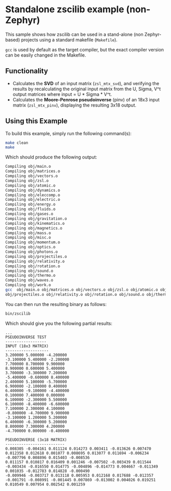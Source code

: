 # Standalone zscilib example (non-Zephyr) 

This sample shows how zscilib can be used in a stand-alone (non Zephyr-based)
projects using a standard makefile (`Makefile`).

`gcc` is used by default as the target compiler, but the exact compiler version
can be easily changed in the Makefile.

## Functionality

- Calculates the **SVD** of an input matrix (`zsl_mtx_svd`), and verifying the
  results by recalculating the original input matrix from the U, Sigma, V^t
  output matrices where input = U * Sigma * V^t.
- Calculates the **Moore-Penrose pseudoinverse** (pinv) of an 18x3 input matrix
  (`zsl_mtx_pinv`), displaying the resulting 3x18 output.

## Using this Example

To build this example, simply run the following command(s):

```bash
make clean
make
```

Which should produce the following output:

```bash
Compiling obj/main.o
Compiling obj/matrices.o
Compiling obj/vectors.o
Compiling obj/zsl.o
Compiling obj/atomic.o
Compiling obj/dynamics.o
Compiling obj/eleccomp.o
Compiling obj/electric.o
Compiling obj/energy.o
Compiling obj/fluids.o
Compiling obj/gases.o
Compiling obj/gravitation.o
Compiling obj/kinematics.o
Compiling obj/magnetics.o
Compiling obj/mass.o
Compiling obj/misc.o
Compiling obj/momentum.o
Compiling obj/optics.o
Compiling obj/photons.o
Compiling obj/projectiles.o
Compiling obj/relativity.o
Compiling obj/rotation.o
Compiling obj/sound.o
Compiling obj/thermo.o
Compiling obj/waves.o
Compiling obj/work.o
gcc  obj/main.o obj/matrices.o obj/vectors.o obj/zsl.o obj/atomic.o obj/dynamics.o obj/eleccomp.o obj/electric.o obj/energy.o obj/fluids.o obj/gases.o obj/gravitation.o obj/kinematics.o obj/magnetics.o obj/mass.o obj/misc.o obj/momentum.o obj/optics.o obj/photons.o
obj/projectiles.o obj/relativity.o obj/rotation.o obj/sound.o obj/thermo.o obj/waves.o obj/work.o  -o bin/zscilib -Wall -Wconversion -Wno-sign-conversion -I. -I../../include -DCONFIG_ZSL_MATRIX_QRD_USE_SCRATCH -DCONFIG_ZSL_MATRIX_QRD_SCRATCH_SIZE=100 -lm
```

You can then run the resulting binary as follows:

```bash
bin/zscilib
```

Which should give you the following partial results:
```
...
PSEUDOINVERSE TEST
------------------
INPUT (18x3 MATRIX)
-------------------
3.200000 5.000000 -4.200000
-3.100000 5.400000 -2.200000
7.700000 8.700000 9.900000
8.900000 0.600000 5.400000
3.700000 -3.300000 7.200000
-5.400000 -0.600000 8.400000
2.400000 5.100000 -5.700000
6.900000 -2.100000 0.400000
6.400000 -9.100000 -4.400000
0.100000 7.400000 0.000000
6.100000 -2.300000 5.500000
6.100000 -8.400000 -6.600000
7.100000 2.300000 4.100000
-0.800000 -4.700000 9.900000
-3.100000 1.200000 5.200000
6.400000 -6.300000 5.200000
8.800000 7.300000 4.200000
-4.700000 0.000000 -0.400000

PSEUDOINVERSE (3x18 MATRIX)
--------------------------
0.008305 -0.004161 0.011124 0.014273 0.003411 -0.013626 0.007470 0.012358 0.012618 0.001077 0.008695 0.013077 0.011694 -0.006234 -0.007796 0.008896 0.015403 -0.008536
0.011157 0.010817 0.016409 0.001246 -0.007502 -0.003439 0.011544 -0.003434 -0.016550 0.014775 -0.004896 -0.014773 0.004667 -0.011349 0.001035 -0.012783 0.014828 -0.000490
-0.009946 -0.003717 0.013118 0.005953 0.012168 0.017688 -0.012357 -0.001791 -0.008991 -0.001445 0.007869 -0.013002 0.004026 0.019251 0.010549 0.007954 0.002542 0.001259
```

